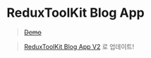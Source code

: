 # ReduxToolKit Blog App

> ~~[Demo](https://devdemodd.github.io/rtk-blog-app/)~~

> [ReduxToolKit Blog App V2](https://github.com/devdemoDD/rtk-blog-app-v2) 로 업데이트!
